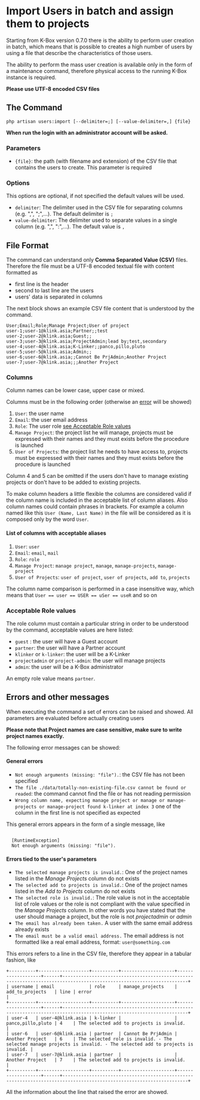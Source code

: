 # Import Users in batch and assign them to projects

Starting from K-Box version 0.7.0 there is the ability to perform user creation in batch, which means that is possible to creates a high number of users by using a file that describe the characteristics of those users.

The ability to perform the mass user creation is available only in the form of a maintenance command, therefore physical access to the running K-Box instance is required.

**Please use UTF-8 encoded CSV files**

## The Command

```shell
php artisan users:import [--delimiter=;] [--value-delimiter=,] {file}
```

**When run the login with an administrator account will be asked.**

### Parameters

- `{file}`: the path (with filename and extension) of the CSV file that contains the users to create. This parameter is required

### Options

This options are optional, if not specified the default values will be used.

- `delimiter`: The delimiter used in the CSV file for separating columns (e.g. ",", ";",...). The default delimiter is `;`
- `value-delimiter`: The delimiter used to separate values in a single column (e.g. ",", ":",...). The default value is `,`


## File Format

The command can understand only **Comma Separated Value (CSV)** files. Therefore the file must be a UTF-8 encoded textual file with content formatted as

- first line is the header
- second to last line are the users
- users' data is separated in columns

The next block shows an example CSV file content that is understood by the command.

```
User;Email;Role;Manage Project;User of project
user-1;user-1@klink.asia;Partner;;test
user-2;user-2@klink.asia;Guest;;
user-3;user-3@klink.asia;ProjectAdmin;lead by;test,secondary
user-4;user-4@klink.asia;K-Linker;;panco,pillo,pluto
user-5;user-5@klink.asia;Admin;;
user-6;user-6@klink.asia;;Cannot Be PrjAdmin;Another Project
user-7;user-7@klink.asia;;;Another Project
```

### Columns

Column names can be lower case, upper case or mixed.

Columns must be in the following order (otherwise an [error](#general-errors) will be showed)

1. `User`: the user name
2. `Email`: the user email address
3. `Role`: The user role [see Acceptable Role values](#acceptable-role-values)
4. `Manage Project`: the project list he will manage, projects must be expressed with their names and they must exists before the procedure is launched
5. `User of Projects`: the project list he needs to have access to, projects must be expressed with their names and they must exists before the procedure is launched

Column 4 and 5 can be omitted if the users don't have to manage existing projects or don't have to be added to existing projects.

To make column headers a little flexible the columns are considered valid if the column name is included in the acceptable list of column aliases. Also column names could contain phrases in brackets. For example a column named like this `User (Name, Last Name)` in the file will be considered as it is composed only by the word `User`.

#### List of columns with acceptable aliases

1. `User`: `user`
2. `Email`: `email`, `mail`
3. `Role`: `role`
4. `Manage Project`: `manage project`, `manage`, `manage-projects`, `manage-project`
5. `User of Projects`: `user of project`, `user of projects`, `add to`, `projects`

The column name comparison is performed in a case insensitive way, which means that `User == user == USER == uSer == useR` and so on


### Acceptable Role values

The role column must contain a particular string in order to be understood by the command, acceptable values are here listed:

- `guest` : the user will have a Guest account
- `partner`: the user will have a Partner account
- `klinker` or `k-linker`: the user will be a K-Linker
- `projectadmin` or `project-admin`: the user will manage projects
- `admin`: the user will be a K-Box administrator

An empty role value means `partner`.


## Errors and other messages

When executing the command a set of errors can be raised and showed. All parameters are evaluated before actually creating users

**Please note that Project names are case sensitive, make sure to write project names exactly.**

The following error messages can be showed:

#### General errors

- `Not enough arguments (missing: "file").`: the CSV file has not been specified
- `The file ./data/totally-non-existing-file.csv cannot be found or readed`: the command cannot find the file or has not reading permission
- `Wrong column name, expecting manage project or manage or manage-projects or manage-project found k-linker at index 3` one of the column in the first line is not specified as expected

This general errors appears in the form of a single message, like

```

  [RuntimeException]
  Not enough arguments (missing: "file").

```

#### Errors tied to the user's parameters

- `The selected manage projects is invalid.`: One of the project names listed in the *Manage Projects* column do not exists
- `The selected add to projects is invalid.`: One of the project names listed in the *Add to Projects* column do not exists
- `The selected role is invalid.`: The role value is not in the acceptable list of role values or the role is not compliant with the value specified in the *Manage Projects* column. In other words you have stated that the user should manage a project, but the role is not *projectadmin* or *admin*
- `The email has already been taken.` A user with the same email address already exists
- `The email must be a valid email address.` The email address is not formatted like a real email address, format: `user@something.com`

This errors refers to a line in the CSV file, therefore they appear in a tabular fashion, like

```
+----------+-------------------+----------+--------------------+-------------------+------+---------------------------------------------------------------------------------------------------------------------+
| username | email             | role     | manage_projects    | add_to_projects   | line | error                                                                                                               |
+----------+-------------------+----------+--------------------+-------------------+------+---------------------------------------------------------------------------------------------------------------------+
| user-4   | user-4@klink.asia | k-linker |                    | panco,pillo,pluto | 4    | The selected add to projects is invalid.                                                                            |
| user-6   | user-6@klink.asia | partner  | Cannot Be PrjAdmin | Another Project   | 6    | The selected role is invalid. - The selected manage projects is invalid. - The selected add to projects is invalid. |
| user-7   | user-7@klink.asia | partner  |                    | Another Project   | 7    | The selected add to projects is invalid.                                                                            |
+----------+-------------------+----------+--------------------+-------------------+------+---------------------------------------------------------------------------------------------------------------------+
```

All the information about the line that raised the error are showed.
